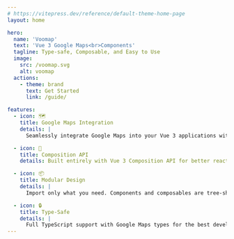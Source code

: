 ```yaml
---
# https://vitepress.dev/reference/default-theme-home-page
layout: home

hero:
  name: 'Voomap'
  text: 'Vue 3 Google Maps<br>Components'
  tagline: Type-safe, Composable, and Easy to Use
  image:
    src: /voomap.svg
    alt: voomap
  actions:
    - theme: brand
      text: Get Started
      link: /guide/

features:
  - icon: 🗺️
    title: Google Maps Integration
    details: |
      Seamlessly integrate Google Maps into your Vue 3 applications with type-safe components.

  - icon: 🎯
    title: Composition API
    details: Built entirely with Vue 3 Composition API for better reactivity and type inference.

  - icon: 📦
    title: Modular Design
    details: |
      Import only what you need. Components and composables are tree-shakeable by default.

  - icon: 🔒
    title: Type-Safe
    details: |
      Full TypeScript support with Google Maps types for the best developer experience.
---
```

